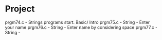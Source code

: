 # Project
prgm74.c - Strings programs start. Basic/ Intro
prgm75.c - String - Enter your name 
prgm76.c - String - Enter name by considering space
prgm77.c - String - 

